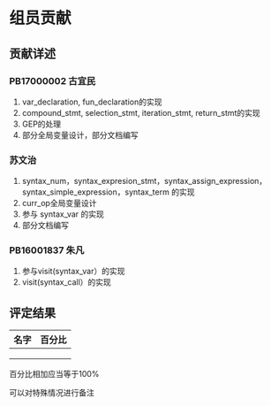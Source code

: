 # 组员贡献

## 贡献详述

### PB17000002 古宜民

1. var_declaration, fun_declaration的实现
2. compound_stmt, selection_stmt, iteration_stmt, return_stmt的实现
3. GEP的处理
4. 部分全局变量设计，部分文档编写

### 苏文治

1. syntax_num，syntax_expresion_stmt，syntax_assign_expression，syntax_simple_expression，syntax_term 的实现
2. curr_op全局变量设计
3. 参与 syntax_var 的实现
4. 部分文档编写

### PB16001837 朱凡

1. 参与visit(syntax_var）的实现  
2. visit(syntax_call）的实现

## 评定结果

|名字|百分比|
|:-:|:-:|
|||
|||
|||

百分比相加应当等于100%

可以对特殊情况进行备注
